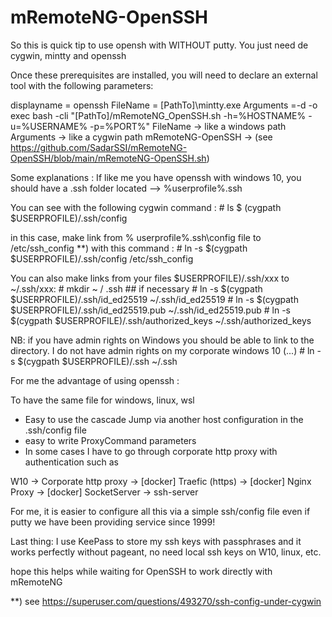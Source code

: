 # mRemoteNG-OpenSSH
So this is quick tip to use opensh with WITHOUT putty. You just need de cygwin, mintty and openssh

Once these prerequisites are installed, you will need to declare an external tool with the following parameters:

displayname = openssh
FileName = [PathTo]\mintty.exe
Arguments =-d -o exec bash -cli "[PathTo]/mRemoteNG_OpenSSH.sh -h=%HOSTNAME% -u=%USERNAME% -p=%PORT%"
FileName -> like a windows path
Arguments -> like a cygwin path
mRemoteNG-OpenSSH -> (see https://github.com/SadarSSI/mRemoteNG-OpenSSH/blob/main/mRemoteNG-OpenSSH.sh)

Some explanations :
If like me you have openssh with windows 10, you should have a .ssh folder located --> %userprofile%.ssh

You can see with the following cygwin command :
\# ls $ (cygpath $USERPROFILE)/.ssh/config

in this case, make link from % userprofile%\.ssh\config file to /etc/ssh_config **) with this command :
\# ln -s $(cygpath $USERPROFILE)/.ssh/config /etc/ssh_config

You can also make links from your files $USERPROFILE)/.ssh/xxx to ~/.ssh/xxx:
\# mkdir ~ / .ssh ## if necessary
\# ln -s $(cygpath $USERPROFILE)/.ssh/id_ed25519 ~/.ssh/id_ed25519
\# ln -s $(cygpath $USERPROFILE)/.ssh/id_ed25519.pub ~/.ssh/id_ed25519.pub
\# ln -s $(cygpath $USERPROFILE)/.ssh/authorized_keys ~/.ssh/authorized_keys

NB: if you have admin rights on Windows you should be able to link to the directory. I do not have admin rights on my corporate windows 10 (...)
\# ln -s $(cygpath $USERPROFILE)/.ssh ~/.ssh

For me the advantage of using openssh :

To have the same file for windows, linux, wsl
 - Easy to use the cascade Jump via another host configuration in the .ssh/config file
 - easy to write ProxyCommand parameters
 - In some cases I have to go through corporate http proxy with authentication such as

W10 -> Corporate http proxy -> [docker] Traefic (https) -> [docker] Nginx Proxy -> [docker] SocketServer -> ssh-server

For me, it is easier to configure all this via a simple ssh/config file even if putty we have been providing service since 1999!

Last thing:
I use KeePass to store my ssh keys with passphrases and it works perfectly without pageant, no need local ssh keys on W10, linux, etc.

hope this helps while waiting for OpenSSH to work directly with mRemoteNG

**) see https://superuser.com/questions/493270/ssh-config-under-cygwin


